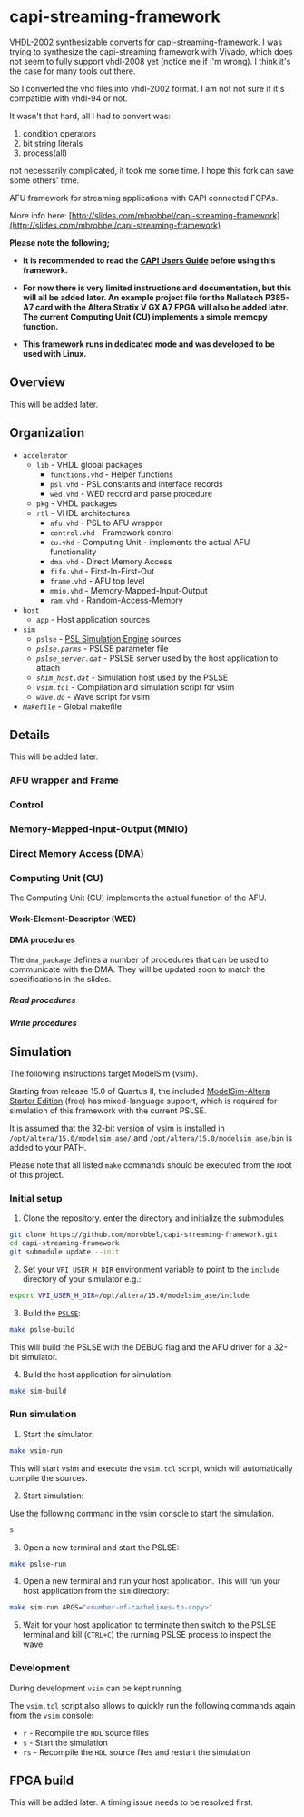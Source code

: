 # capi-streaming-framework

VHDL-2002 synthesizable converts for capi-streaming-framework.
I was trying to synthesize the capi-streaming framework with Vivado, which does not seem to fully support vhdl-2008 yet (notice me if I'm wrong). I think it's the case for many tools out there.

So I converted the vhd files into vhdl-2002 format. I am not not sure if it's compatible with vhdl-94 or not.

It wasn't that hard, all I had to convert was:

1. condition operators 
2. bit string literals
3. process(all)

not necessarily complicated, it took me some time. 
I hope this fork can save some others' time.




AFU framework for streaming applications with CAPI connected FGPAs.

More info here: [http://slides.com/mbrobbel/capi-streaming-framework](http://slides.com/mbrobbel/capi-streaming-framework)

**Please note the following;**

* **It is recommended to read the [CAPI Users Guide](http://www.nallatech.com/wp-content/uploads/IBM_CAPI_Users_Guide_1-2.pdf) before using this framework.**

* **For now there is very limited instructions and documentation, but this will all be added later. An example project file for the Nallatech P385-A7 card with the Altera Stratix V GX A7 FPGA will also be added later. The current Computing Unit (CU) implements a simple memcpy function.**

* **This framework runs in dedicated mode and was developed to be used with Linux.**

## Overview

This will be added later.

## Organization

* `accelerator`
  * `lib` - VHDL global packages
    * `functions.vhd` - Helper functions
    * `psl.vhd` - PSL constants and interface records
    * `wed.vhd` - WED record and parse procedure
  * `pkg` - VHDL packages
  * `rtl` - VHDL architectures
    * `afu.vhd` - PSL to AFU wrapper
    * `control.vhd` - Framework control
    * `cu.vhd` - Computing Unit - implements the actual AFU functionality
    * `dma.vhd` - Direct Memory Access
    * `fifo.vhd` - First-In-First-Out
    * `frame.vhd` - AFU top level
    * `mmio.vhd` - Memory-Mapped-Input-Output
    * `ram.vhd` - Random-Access-Memory
* `host`
	* `app` - Host application sources
* `sim`
  * `pslse` - [PSL Simulation Engine](https://github.com/ibm-capi/pslse) sources
  * *`pslse.parms`* - PSLSE parameter file
  * *`pslse_server.dat`* - PSLSE server used by the host application to attach
  * *`shim_host.dat`* - Simulation host used by the PSLSE
  * *`vsim.tcl`* - Compilation and simulation script for vsim
  * *`wave.do`* - Wave script for vsim
* *`Makefile`* - Global makefile

## Details

This will be added later.

### AFU wrapper and Frame

### Control

### Memory-Mapped-Input-Output (MMIO)

### Direct Memory Access (DMA)

### Computing Unit (CU)

The Computing Unit (CU) implements the actual function of the AFU.

#### Work-Element-Descriptor (WED)

#### DMA procedures

The `dma_package` defines a number of procedures that can be used to communicate with the DMA. They will be updated soon to match the specifications in the slides.

##### Read procedures

##### Write procedures

## Simulation

The following instructions target ModelSim (vsim).

Starting from release 15.0 of Quartus II, the included [ModelSim-Altera Starter Edition](https://www.altera.com/products/design-software/model---simulation/modelsim-altera-software.html) (free) has mixed-language support, which is required for simulation of this framework with the current PSLSE.

It is assumed that the 32-bit version of vsim is installed in `/opt/altera/15.0/modelsim_ase/` and `/opt/altera/15.0/modelsim_ase/bin` is added to your PATH.

Please note that all listed `make` commands should be executed from the root of this project.

### Initial setup

1. Clone the repository. enter the directory and initialize the submodules
  ```bash
  git clone https://github.com/mbrobbel/capi-streaming-framework.git
  cd capi-streaming-framework
  git submodule update --init
  ```

2. Set your `VPI_USER_H_DIR` environment variable to point to the `include` directory of your simulator e.g.:
  ```bash
  export VPI_USER_H_DIR=/opt/altera/15.0/modelsim_ase/include
  ```

3. Build the [`PSLSE`](https://github.com/ibm-capi/pslse):
  ```bash
  make pslse-build
  ```
  This will build the PSLSE with the DEBUG flag and the AFU driver for a 32-bit simulator.

4. Build the host application for simulation:
  ```bash
  make sim-build
  ```

### Run simulation

1. Start the simulator:
  ```bash
  make vsim-run
  ```

  This will start vsim and execute the `vsim.tcl` script, which will automatically compile the sources.

2. Start simulation:

  Use the following command in the vsim console to start the simulation.
  ```bash
  s
  ```

3. Open a new terminal and start the PSLSE:
  ```bash
  make pslse-run
  ```

4. Open a new terminal and run your host application. This will run your host application from the `sim` directory:
  ```bash
  make sim-run ARGS="<number-of-cachelines-to-copy>"
  ```

5. Wait for your host application to terminate then switch to the PSLSE terminal and kill (`CTRL+C`) the running PSLSE process to inspect the wave.

### Development

During development `vsim` can be kept running.

The `vsim.tcl` script also allows to quickly run the following commands again from the `vsim` console:
* `r` - Recompile the `HDL` source files
* `s` - Start the simulation
* `rs` - Recompile the `HDL` source files and restart the simulation

## FPGA build

This will be added later. A timing issue needs to be resolved first.
